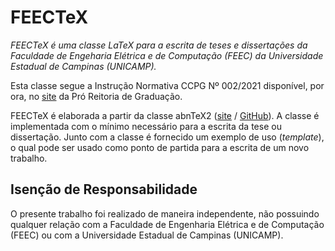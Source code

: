 # FEECTeX

_FEECTeX é uma classe LaTeX para a escrita de teses e dissertações da Faculdade de Engeharia Elétrica e de Computação (FEEC) da Universidade Estadual de Campinas (UNICAMP)._

Esta classe segue a Instrução Normativa CCPG Nº 002/2021 disponível, por ora, no [site](https://www.prpg.unicamp.br/documentos-e-normas/normas/instrucoes-normativas/) da Pró Reitoria de Graduação.

FEECTeX é elaborada a partir da classe abnTeX2 ([site](www.abntex.net.br) / [GitHub](github.com/abntex)). A classe é implementada com o mínimo necessário para a escrita da tese ou dissertação. Junto com a classe é fornecido um exemplo de uso (_template_), o qual pode ser usado como ponto de partida para a escrita de um novo trabalho.

## Isenção de Responsabilidade

O presente trabalho foi realizado de maneira independente, não possuindo qualquer relação com a Faculdade de Engenharia Elétrica e de Computação (FEEC) ou com a Universidade Estadual de Campinas (UNICAMP).

